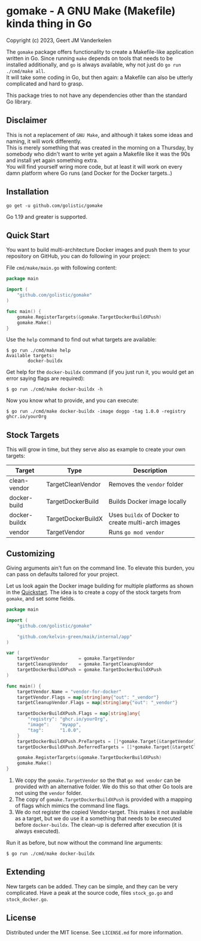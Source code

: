 gomake - A GNU Make (Makefile) kinda thing in Go
================================================

Copyright (c) 2023, Geert JM Vanderkelen

The `gomake` package offers functionality to create a Makefile-like application
written in Go. Since running `make` depends on tools that needs to be installed
additionally, and `go` is always available, why  not just
do `go run ./cmd/make all`.  
It will take some coding in Go, but then again: a Makefile can also be utterly
complicated and hard to grasp.

This package tries to not have any dependencies other than the
standard Go library.


Disclaimer
----------

This is not a replacement of `GNU Make`, and although it takes some ideas
and naming, it will work differently.  
This is merely something that was created in the morning on a Thursday, by
somebody who didn't want to write yet again a Makefile like it was the 90s and
install yet again something extra.  
You will find yourself wring more code, but at least it will work on every damn
platform where Go runs (and Docker for the Docker targets..)


Installation
------------

```
go get -u github.com/golistic/gomake
```

Go 1.19 and greater is supported.


Quick Start
-----------

You want to build multi-architecture Docker images and push them to your
repository on GitHub, you can do following in your project:

File `cmd/make/main.go` with following content:

```go
package main

import (
	"github.com/golistic/gomake"
)

func main() {
	gomake.RegisterTargets(&gomake.TargetDockerBuildXPush)
	gomake.Make()
}
```

Use the `help` command to find out what targets are available:

```
$ go run ./cmd/make help
Available targets:
        docker-buildx
```

Get help for the `docker-buildx` command (if you just run it, you would get an
error saying flags are required):

```
$ go run ./cmd/make docker-buildx -h
```

Now you know what to provide, and you can execute:

```
$ go run ./cmd/make docker-buildx -image doggo -tag 1.0.0 -registry ghcr.io/yourOrg
```

Stock Targets
-------------

This will grow in time, but they serve also as example to create your own
targets:

| Target        | Type               | Description                                         |
|---------------|--------------------|-----------------------------------------------------|
| clean-vendor  | TargetCleanVendor  | Removes the `vendor` folder                         |
| docker-build  | TargetDockerBuild  | Builds Docker image locally                         |
| docker-buildx | TargetDockerBuildX | Uses `buildx` of Docker to create multi-arch images |
| vendor        | TargetVendor       | Runs `go mod vendor`                                |


Customizing
-----------

Giving arguments ain't fun on the command line. To elevate this burden, you
can pass on defaults tailored for your project.

Let us look again the Docker image building for multiple platforms as shown
in the [Quickstart](#Quick-Start). The idea is to create a copy of the stock
targets from `gomake`, and set some fields.

```go
package main

import (
	"github.com/golistic/gomake"

	"github.com/kelvin-green/maik/internal/app"
)

var (
	targetVendor           = gomake.TargetVendor
	targetCleanupVendor    = gomake.TargetCleanupVendor
	targetDockerBuildXPush = gomake.TargetDockerBuildXPush
)

func main() {
	targetVendor.Name = "vendor-for-docker"
	targetVendor.Flags = map[string]any{"out": "_vendor"}
	targetCleanupVendor.Flags = map[string]any{"out": "_vendor"}

	targetDockerBuildXPush.Flags = map[string]any{
		"registry": "ghcr.io/yourOrg",
		"image":    "myapp",
		"tag":      "1.0.0",
	}
	targetDockerBuildXPush.PreTargets = []*gomake.Target{&targetVendor}
	targetDockerBuildXPush.DeferredTargets = []*gomake.Target{&targetCleanupVendor}

	gomake.RegisterTargets(&gomake.TargetDockerBuildXPush)
	gomake.Make()
}
```

1. We copy the `gomake.TargetVendor` so the that `go mod vendor` can be provided
   with an alternative folder. We do this so that other Go tools are not using
   the `vendor` folder.
2. The copy of `gomake.TargetDockerBuildXPush` is provided with a mapping
   of flags which mimics the command line flags.
3. We do not register the copied Vendor-target. This makes it not available
   as a target, but we do use it a something that needs to be executed before
   `docker-buildx`. The clean-up is deferred after execution (it is always
   executed).

Run it as before, but now without the command line arguments:

```
$ go run ./cmd/make docker-buildx
```

Extending
---------

New targets can be added. They can be simple, and they can be very complicated.
Have a peak at the source code, files `stock_go.go` and `stock_docker.go`.


License
-------

Distributed under the MIT license. See `LICENSE.md` for more information.
